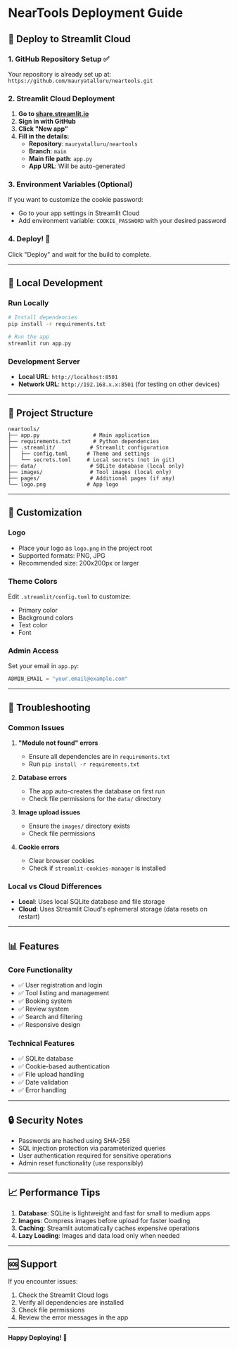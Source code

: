 # NearTools Deployment Guide

## 🚀 Deploy to Streamlit Cloud

### 1. GitHub Repository Setup ✅
Your repository is already set up at: `https://github.com/mauryatalluru/neartools.git`

### 2. Streamlit Cloud Deployment

1. **Go to [share.streamlit.io](https://share.streamlit.io)**
2. **Sign in with GitHub**
3. **Click "New app"**
4. **Fill in the details:**
   - **Repository**: `mauryatalluru/neartools`
   - **Branch**: `main`
   - **Main file path**: `app.py`
   - **App URL**: Will be auto-generated

### 3. Environment Variables (Optional)
If you want to customize the cookie password:
- Go to your app settings in Streamlit Cloud
- Add environment variable: `COOKIE_PASSWORD` with your desired password

### 4. Deploy! 🎉
Click "Deploy" and wait for the build to complete.

---

## 🔧 Local Development

### Run Locally
```bash
# Install dependencies
pip install -r requirements.txt

# Run the app
streamlit run app.py
```

### Development Server
- **Local URL**: `http://localhost:8501`
- **Network URL**: `http://192.168.x.x:8501` (for testing on other devices)

---

## 📁 Project Structure
```
neartools/
├── app.py                 # Main application
├── requirements.txt       # Python dependencies
├── .streamlit/           # Streamlit configuration
│   ├── config.toml      # Theme and settings
│   └── secrets.toml     # Local secrets (not in git)
├── data/                 # SQLite database (local only)
├── images/               # Tool images (local only)
├── pages/                # Additional pages (if any)
└── logo.png             # App logo
```

---

## 🎨 Customization

### Logo
- Place your logo as `logo.png` in the project root
- Supported formats: PNG, JPG
- Recommended size: 200x200px or larger

### Theme Colors
Edit `.streamlit/config.toml` to customize:
- Primary color
- Background colors
- Text color
- Font

### Admin Access
Set your email in `app.py`:
```python
ADMIN_EMAIL = "your.email@example.com"
```

---

## 🐛 Troubleshooting

### Common Issues

1. **"Module not found" errors**
   - Ensure all dependencies are in `requirements.txt`
   - Run `pip install -r requirements.txt`

2. **Database errors**
   - The app auto-creates the database on first run
   - Check file permissions for the `data/` directory

3. **Image upload issues**
   - Ensure the `images/` directory exists
   - Check file permissions

4. **Cookie errors**
   - Clear browser cookies
   - Check if `streamlit-cookies-manager` is installed

### Local vs Cloud Differences
- **Local**: Uses local SQLite database and file storage
- **Cloud**: Uses Streamlit Cloud's ephemeral storage (data resets on restart)

---

## 📊 Features

### Core Functionality
- ✅ User registration and login
- ✅ Tool listing and management
- ✅ Booking system
- ✅ Review system
- ✅ Search and filtering
- ✅ Responsive design

### Technical Features
- ✅ SQLite database
- ✅ Cookie-based authentication
- ✅ File upload handling
- ✅ Date validation
- ✅ Error handling

---

## 🔒 Security Notes

- Passwords are hashed using SHA-256
- SQL injection protection via parameterized queries
- User authentication required for sensitive operations
- Admin reset functionality (use responsibly)

---

## 📈 Performance Tips

1. **Database**: SQLite is lightweight and fast for small to medium apps
2. **Images**: Compress images before upload for faster loading
3. **Caching**: Streamlit automatically caches expensive operations
4. **Lazy Loading**: Images and data load only when needed

---

## 🆘 Support

If you encounter issues:
1. Check the Streamlit Cloud logs
2. Verify all dependencies are installed
3. Check file permissions
4. Review the error messages in the app

---

**Happy Deploying! 🚀**
